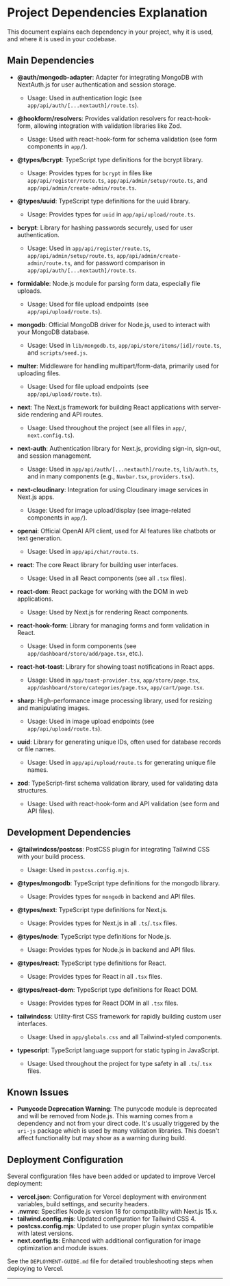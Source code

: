 # Project Dependencies Explanation

This document explains each dependency in your project, why it is used, and where it is used in your codebase.

## Main Dependencies

- **@auth/mongodb-adapter**: Adapter for integrating MongoDB with NextAuth.js for user authentication and session storage.
  - Usage: Used in authentication logic (see `app/api/auth/[...nextauth]/route.ts`).

- **@hookform/resolvers**: Provides validation resolvers for react-hook-form, allowing integration with validation libraries like Zod.
  - Usage: Used with react-hook-form for schema validation (see form components in `app/`).

- **@types/bcrypt**: TypeScript type definitions for the bcrypt library.
  - Usage: Provides types for `bcrypt` in files like `app/api/register/route.ts`, `app/api/admin/setup/route.ts`, and `app/api/admin/create-admin/route.ts`.

- **@types/uuid**: TypeScript type definitions for the uuid library.
  - Usage: Provides types for `uuid` in `app/api/upload/route.ts`.

- **bcrypt**: Library for hashing passwords securely, used for user authentication.
  - Usage: Used in `app/api/register/route.ts`, `app/api/admin/setup/route.ts`, `app/api/admin/create-admin/route.ts`, and for password comparison in `app/api/auth/[...nextauth]/route.ts`.

- **formidable**: Node.js module for parsing form data, especially file uploads.
  - Usage: Used for file upload endpoints (see `app/api/upload/route.ts`).

- **mongodb**: Official MongoDB driver for Node.js, used to interact with your MongoDB database.
  - Usage: Used in `lib/mongodb.ts`, `app/api/store/items/[id]/route.ts`, and `scripts/seed.js`.

- **multer**: Middleware for handling multipart/form-data, primarily used for uploading files.
  - Usage: Used for file upload endpoints (see `app/api/upload/route.ts`).

- **next**: The Next.js framework for building React applications with server-side rendering and API routes.
  - Usage: Used throughout the project (see all files in `app/`, `next.config.ts`).

- **next-auth**: Authentication library for Next.js, providing sign-in, sign-out, and session management.
  - Usage: Used in `app/api/auth/[...nextauth]/route.ts`, `lib/auth.ts`, and in many components (e.g., `Navbar.tsx`, `providers.tsx`).

- **next-cloudinary**: Integration for using Cloudinary image services in Next.js apps.
  - Usage: Used for image upload/display (see image-related components in `app/`).

- **openai**: Official OpenAI API client, used for AI features like chatbots or text generation.
  - Usage: Used in `app/api/chat/route.ts`.

- **react**: The core React library for building user interfaces.
  - Usage: Used in all React components (see all `.tsx` files).

- **react-dom**: React package for working with the DOM in web applications.
  - Usage: Used by Next.js for rendering React components.

- **react-hook-form**: Library for managing forms and form validation in React.
  - Usage: Used in form components (see `app/dashboard/store/add/page.tsx`, etc.).

- **react-hot-toast**: Library for showing toast notifications in React apps.
  - Usage: Used in `app/toast-provider.tsx`, `app/store/page.tsx`, `app/dashboard/store/categories/page.tsx`, `app/cart/page.tsx`.

- **sharp**: High-performance image processing library, used for resizing and manipulating images.
  - Usage: Used in image upload endpoints (see `app/api/upload/route.ts`).

- **uuid**: Library for generating unique IDs, often used for database records or file names.
  - Usage: Used in `app/api/upload/route.ts` for generating unique file names.

- **zod**: TypeScript-first schema validation library, used for validating data structures.
  - Usage: Used with react-hook-form and API validation (see form and API files).

## Development Dependencies

- **@tailwindcss/postcss**: PostCSS plugin for integrating Tailwind CSS with your build process.
  - Usage: Used in `postcss.config.mjs`.

- **@types/mongodb**: TypeScript type definitions for the mongodb library.
  - Usage: Provides types for `mongodb` in backend and API files.

- **@types/next**: TypeScript type definitions for Next.js.
  - Usage: Provides types for Next.js in all `.ts`/`.tsx` files.

- **@types/node**: TypeScript type definitions for Node.js.
  - Usage: Provides types for Node.js in backend and API files.

- **@types/react**: TypeScript type definitions for React.
  - Usage: Provides types for React in all `.tsx` files.

- **@types/react-dom**: TypeScript type definitions for React DOM.
  - Usage: Provides types for React DOM in all `.tsx` files.

- **tailwindcss**: Utility-first CSS framework for rapidly building custom user interfaces.
  - Usage: Used in `app/globals.css` and all Tailwind-styled components.

- **typescript**: TypeScript language support for static typing in JavaScript.
  - Usage: Used throughout the project for type safety in all `.ts`/`.tsx` files.

## Known Issues

- **Punycode Deprecation Warning**: The punycode module is deprecated and will be removed from Node.js. This warning comes from a dependency and not from your direct code. It's usually triggered by the `uri-js` package which is used by many validation libraries. This doesn't affect functionality but may show as a warning during build.

## Deployment Configuration

Several configuration files have been added or updated to improve Vercel deployment:

- **vercel.json**: Configuration for Vercel deployment with environment variables, build settings, and security headers.
- **.nvmrc**: Specifies Node.js version 18 for compatibility with Next.js 15.x.
- **tailwind.config.mjs**: Updated configuration for Tailwind CSS 4.
- **postcss.config.mjs**: Updated to use proper plugin syntax compatible with latest versions.
- **next.config.ts**: Enhanced with additional configuration for image optimization and module issues.

See the `DEPLOYMENT-GUIDE.md` file for detailed troubleshooting steps when deploying to Vercel.

---


